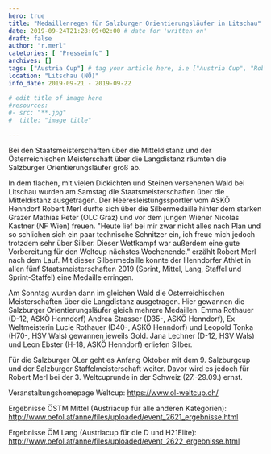 ```yaml
---
hero: true
title: "Medaillenregen für Salzburger Orientierungsläufer in Litschau"
date: 2019-09-24T21:28:09+02:00 # date for 'written on'
draft: false
author: "r.merl"
catetories: [ "Presseinfo" ]
archives: []
tags: ["Austria Cup"] # tag your article here, i.e ["Austria Cup", "Robert Merl"]
location: "Litschau (NÖ)"
info_date: 2019-09-21 - 2019-09-22

# edit title of image here
#resources:
#- src: "**.jpg"
#  title: "image title"

---
```


Bei den Staatsmeisterschaften über die Mitteldistanz und der Österreichischen Meisterschaft über die Langdistanz räumten die Salzburger Orientierungsläufer groß ab.

<!--more-->

In dem flachen, mit vielen Dickichten und Steinen versehenen Wald bei Litschau wurden am Samstag die Staatsmeisterschaften über die Mitteldistanz ausgetragen. Der Heeresleistungssportler vom ASKÖ Henndorf Robert Merl durfte sich über die Silbermedaille hinter dem starken Grazer Mathias Peter (OLC Graz) und vor dem jungen Wiener Nicolas Kastner (NF Wien) freuen. "Heute lief bei mir zwar nicht alles nach Plan und so schlichen sich ein paar technische Schnitzer ein, ich freue mich jedoch trotzdem sehr über Silber. Dieser Wettkampf war außerdem eine gute Vorbereitung für den Weltcup nächstes Wochenende." erzählt Robert Merl nach dem Lauf. Mit dieser Silbermedaille konnte der Henndorfer Athlet in allen fünf Staatsmeisterschaften 2019 (Sprint, Mittel, Lang, Staffel und Sprint-Staffel) eine Medaille erringen.

Am Sonntag wurden dann im gleichen Wald die Österreichischen Meisterschaften über die Langdistanz ausgetragen. Hier gewannen die Salzburger Orientierungsläufer gleich mehrere Medaillen. Emma Rothauer (D-12, ASKÖ Henndorf) Andrea Strasser (D35-, ASKÖ Henndorf), Ex Weltmeisterin Lucie Rothauer (D40-, ASKÖ Henndorf) und Leopold Tonka (H70-, HSV Wals) gewannen jeweils Gold. Jana Lechner (D-12, HSV Wals) und Leon Ebster (H-18, ASKÖ Henndorf) erliefen Silber.

Für die Salzburger OLer geht es Anfang Oktober mit dem 9. Salzburgcup und der Salzburger Staffelmeisterschaft weiter. Davor wird es jedoch für Robert Merl bei der 3. Weltcuprunde in der Schweiz (27.-29.09.) ernst.

Veranstaltungshomepage Weltcup: https://www.ol-weltcup.ch/

Ergebnisse ÖSTM Mittel (Austriacup für alle anderen Kategorien): http://www.oefol.at/anne/files/uploaded/event_2621_ergebnisse.html

Ergebnisse ÖM Lang (Austriacup für die D und H21Elite): http://www.oefol.at/anne/files/uploaded/event_2622_ergebnisse.html
